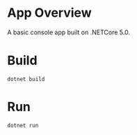 # App Overview

A basic console app built on .NETCore 5.0.

# Build

`dotnet build`

# Run

`dotnet run`


